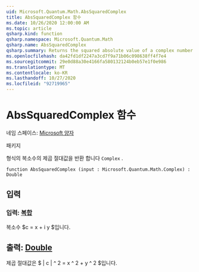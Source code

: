 ```yaml
---
uid: Microsoft.Quantum.Math.AbsSquaredComplex
title: AbsSquaredComplex 함수
ms.date: 10/26/2020 12:00:00 AM
ms.topic: article
qsharp.kind: function
qsharp.namespace: Microsoft.Quantum.Math
qsharp.name: AbsSquaredComplex
qsharp.summary: Returns the squared absolute value of a complex number of type `Complex`.
ms.openlocfilehash: da42fd1df2247a3cd7f9a71b06c098638ff4f7e4
ms.sourcegitcommit: 29e0d88a30e4166fa580132124b0eb57e1f0e986
ms.translationtype: MT
ms.contentlocale: ko-KR
ms.lasthandoff: 10/27/2020
ms.locfileid: "92719965"
---
```

# <a name="abssquaredcomplex-function"></a>AbsSquaredComplex 함수

네임 스페이스: [Microsoft 양자](xref:Microsoft.Quantum.Math)

패키지 [](https://nuget.org/packages/)


형식의 복소수의 제곱 절대값을 반환 합니다 `Complex` .

```qsharp
function AbsSquaredComplex (input : Microsoft.Quantum.Math.Complex) : Double
```


## <a name="input"></a>입력

### <a name="input--complex"></a>입력: [복합](xref:Microsoft.Quantum.Math.Complex)

복소수 $c = x + i y $입니다.



## <a name="output--double"></a>출력: [Double](xref:microsoft.quantum.lang-ref.double)

제곱 절대값은 $ | c | ^ 2 = x ^ 2 + y ^ 2 $입니다.